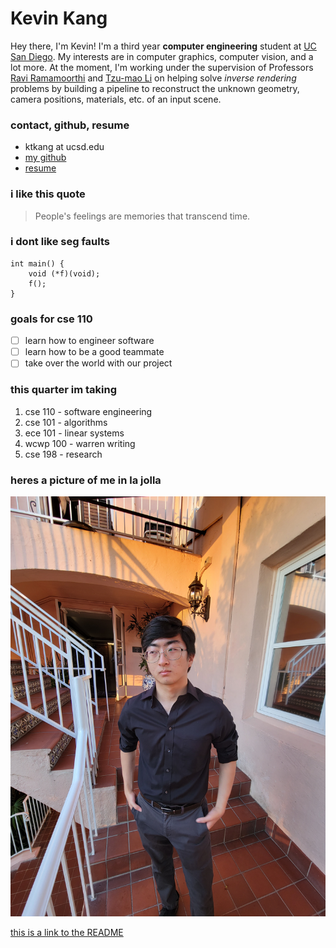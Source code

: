 # Kevin Kang
Hey there, I'm Kevin! I'm a third year **computer engineering** student at 
[UC San Diego](https://ucsd.edu/). My interests are in computer graphics,
computer vision, and a lot more. At the moment, I'm working under the
supervision of Professors 
[Ravi Ramamoorthi](https://cseweb.ucsd.edu/~ravir/) and 
[Tzu-mao Li](https://cseweb.ucsd.edu/~tzli/) on helping solve *inverse
rendering* problems by building a pipeline to reconstruct the unknown geometry,
camera positions, materials, etc. of an input scene. 

### contact, github, resume
- ktkang at ucsd.edu
- [my github](https://github.com/thekangster)
- [resume](assets/kevinkangResume2023.pdf)

### i like this quote
> People's feelings are memories that transcend time.

### i dont like seg faults
```
int main() {
    void (*f)(void);
    f();
}
```

### goals for cse 110 
- [ ] learn how to engineer software
- [ ] learn how to be a good teammate
- [ ] take over the world with our project

### this quarter im taking
1. cse 110 - software engineering
2. cse 101 - algorithms
3. ece 101 - linear systems
4. wcwp 100 - warren writing
5. cse 198 - research

### heres a picture of me in la jolla
![me in lajolla](assets/images/kevin-lajolla.jpeg)

[this is a link to the README](README.md)

